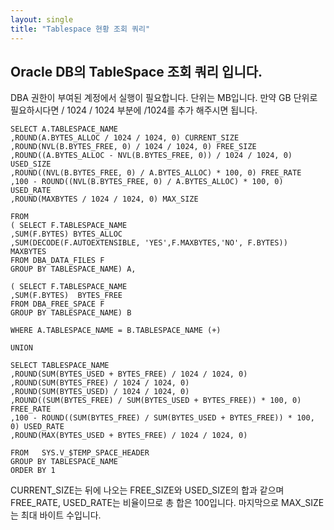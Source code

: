 ```yaml
---
layout: single
title: "Tablespace 현황 조회 쿼리"
---
```


## Oracle DB의 TableSpace 조회 쿼리 입니다.

DBA 권한이 부여된 계정에서 실행이 필요합니다.
단위는 MB입니다.
만약 GB 단위로 필요하시다면 / 1024 / 1024 부분에
/1024를 추가 해주시면 됩니다.



```
SELECT A.TABLESPACE_NAME
,ROUND(A.BYTES_ALLOC / 1024 / 1024, 0) CURRENT_SIZE
,ROUND(NVL(B.BYTES_FREE, 0) / 1024 / 1024, 0) FREE_SIZE
,ROUND((A.BYTES_ALLOC - NVL(B.BYTES_FREE, 0)) / 1024 / 1024, 0) USED_SIZE
,ROUND((NVL(B.BYTES_FREE, 0) / A.BYTES_ALLOC) * 100, 0) FREE_RATE
,100 - ROUND((NVL(B.BYTES_FREE, 0) / A.BYTES_ALLOC) * 100, 0) USED_RATE
,ROUND(MAXBYTES / 1024 / 1024, 0) MAX_SIZE

FROM   
( SELECT F.TABLESPACE_NAME
,SUM(F.BYTES) BYTES_ALLOC
,SUM(DECODE(F.AUTOEXTENSIBLE, 'YES',F.MAXBYTES,'NO', F.BYTES)) MAXBYTES
FROM DBA_DATA_FILES F
GROUP BY TABLESPACE_NAME) A,

( SELECT F.TABLESPACE_NAME
,SUM(F.BYTES)  BYTES_FREE
FROM DBA_FREE_SPACE F
GROUP BY TABLESPACE_NAME) B

WHERE A.TABLESPACE_NAME = B.TABLESPACE_NAME (+)

UNION

SELECT TABLESPACE_NAME
,ROUND(SUM(BYTES_USED + BYTES_FREE) / 1024 / 1024, 0)
,ROUND(SUM(BYTES_FREE) / 1024 / 1024, 0)
,ROUND(SUM(BYTES_USED) / 1024 / 1024, 0)
,ROUND((SUM(BYTES_FREE) / SUM(BYTES_USED + BYTES_FREE)) * 100, 0) FREE_RATE
,100 - ROUND((SUM(BYTES_FREE) / SUM(BYTES_USED + BYTES_FREE)) * 100, 0) USED_RATE
,ROUND(MAX(BYTES_USED + BYTES_FREE) / 1024 / 1024, 0)

FROM   SYS.V_$TEMP_SPACE_HEADER
GROUP BY TABLESPACE_NAME
ORDER BY 1
```

CURRENT_SIZE는 뒤에 나오는 FREE_SIZE와 USED_SIZE의 합과 같으며
FREE_RATE, USED_RATE는 비율이므로 총 합은 100입니다.
마지막으로 MAX_SIZE는 최대 바이트 수입니다.
